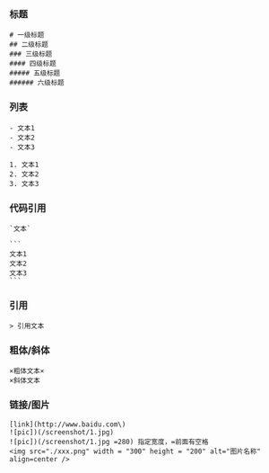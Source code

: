 ### 标题

```
# 一级标题
## 二级标题
### 三级标题
#### 四级标题
##### 五级标题
###### 六级标题
```

### 列表

```
- 文本1
- 文本2
- 文本3

1. 文本1
2. 文本2
3. 文本3
```

### 代码引用

    `文本`

    ```
    文本1
    文本2
    文本3
    ```

### 引用

```
> 引用文本
```

### 粗体/斜体

```
×粗体文本×
×斜体文本
```

### 链接/图片

```
[link](http://www.baidu.com\)
![pic])(/screenshot/1.jpg)
![pic])(/screenshot/1.jpg =280) 指定宽度，=前面有空格
<img src="./xxx.png" width = "300" height = "200" alt="图片名称" align=center />
```



